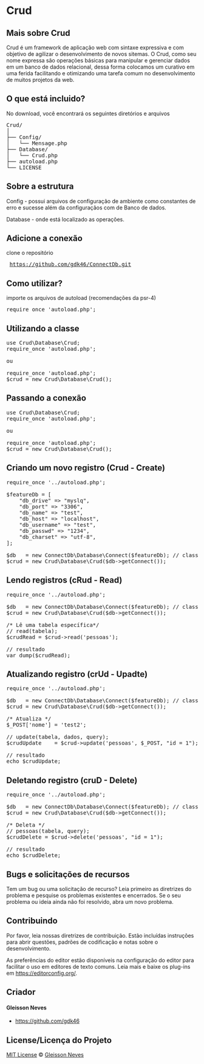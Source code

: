 # Crud


##  Mais sobre Crud

Crud é um framework de aplicação web com sintaxe expressiva e com objetivo de agilizar o desenvolvimento de novos sitemas. O Crud, como seu nome expressa são operações básicas para manipular e gerenciar dados em um banco de dados relacional, dessa forma colocamos um curativo em uma ferida facilitando e otimizando uma tarefa comum no desenvolvimento de muitos projetos da web.

## O que está incluido?
No download, você encontrará os seguintes diretórios e arquivos

<pre>
Crud/
│   
├── Config/
│   └── Mensage.php
├── Database/
│   └── Crud.php
├── autoload.php
└── LICENSE
</pre>

## Sobre a estrutura
Config - possui arquivos de configuração de ambiente como constantes de erro e sucesse além da configuraçãos com de Banco de dados.

Database - onde está localizado as operações. 

## Adicione a conexão
clone o repositório <pre> https://github.com/gdk46/ConnectDb.git </pre>

## Como utilizar?
importe os arquivos de autoload (recomendações da psr-4)
<pre>
require_once 'autoload.php';
</pre>

## Utilizando a classe
<pre>
use Crud\Database\Crud;
require_once 'autoload.php';

ou

require_once 'autoload.php';
$crud = new Crud\Database\Crud();
</pre>


## Passando a conexão

<pre>
use Crud\Database\Crud;
require_once 'autoload.php';

ou

require_once 'autoload.php';
$crud = new Crud\Database\Crud();
</pre>

## Criando um novo registro (Crud - Create)
<pre>
require_once '../autoload.php';

$featureDb = [
    "db_drive" => "myslq",
    "db_port" => "3306",
    "db_name" => "test",
    "db_host" => "localhost",
    "db_username" => "test",
    "db_passwd" => "1234",
    "db_charset" => "utf-8",
];

$db   = new ConnectDb\Database\Connect($featureDb); // classe de conexão com o banco de dados
$crud = new Crud\Database\Crud($db->getConnect());
</pre>


## Lendo registros (cRud - Read)
<pre>
require_once '../autoload.php';

$db   = new ConnectDb\Database\Connect($featureDb); // classe de conexão com o banco de dados
$crud = new Crud\Database\Crud($db->getConnect());

/* Lê uma tabela específica*/
// read(tabela);
$crudRead = $crud->read('pessoas');

// resultado
var_dump($crudRead);
</pre>

## Atualizando registro (crUd - Upadte)
<pre>
require_once '../autoload.php';

$db   = new ConnectDb\Database\Connect($featureDb); // classe de conexão com o banco de dados
$crud = new Crud\Database\Crud($db->getConnect());

/* Atualiza */
$_POST['nome'] = 'test2';

// update(tabela, dados, query);
$crudUpdate    = $crud->update('pessoas', $_POST, "id = 1");

// resultado
echo $crudUpdate;
</pre>


## Deletando registro (cruD - Delete)
<pre>
require_once '../autoload.php';

$db   = new ConnectDb\Database\Connect($featureDb); // classe de conexão com o banco de dados
$crud = new Crud\Database\Crud($db->getConnect());

/* Deleta */
// pessoas(tabela, query);
$crudDelete = $crud->delete('pessoas', "id = 1");

// resultado
echo $crudDelete;
</pre>

## Bugs e solicitações de recursos
Tem um bug ou uma solicitação de recurso? Leia primeiro as diretrizes do problema e pesquise os problemas existentes e encerrados. Se o seu problema ou ideia ainda não foi resolvido, abra um novo problema.


## Contribuindo
Por favor, leia nossas diretrizes de contribuição. Estão incluídas instruções para abrir questões, padrões de codificação e notas sobre o desenvolvimento.

As preferências do editor estão disponíveis na configuração do editor para facilitar o uso em editores de texto comuns. Leia mais e baixe os plug-ins em https://editorconfig.org/.

## Criador
#### Gleisson Neves
  * https://github.com/gdk46


## License/Licença do Projeto #
[MIT License](https://github.com/gdk46/Crud/LICENSE) © [Gleisson Neves](https://github.com/gdk46)

